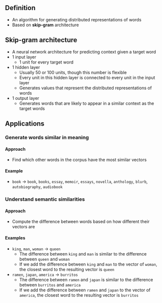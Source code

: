## Definition

- An algorithm for generating distributed representations of words
- Based on **skip-gram** architecture

## Skip-gram architecture

- A neural network architecture for predicting context given a target word
- 1 input layer
	- 1 unit for every target word
- 1 hidden layer
	- Usually 50 or 100 units, though this number is flexible
	- Every unit in this hidden layer is connected to every unit in the input layer
	- Generates values that represent the distributed representations of words
- 1 output layer
	- Generates words that are likely to appear in a similar context as the target words

## Applications

###  Generate words similar in meaning

#### Approach

- Find which other words in the corpus have the most similar vectors

#### Example

- `book` → `book`, `books`, `essay`, `memoir`, `essays`, `novella`, `anthology`, `blurb`, `autobiography`, `audiobook`

### Understand semantic similarities

#### Approach

- Compute the difference between words based on how different their vectors are

#### Examples

- `king`, `man`, `woman` → `queen`
	- The difference between `king` and `man` is similar to the difference between `queen` and `woman`
	- If we add the difference between `king` and `man` to the vector of `woman`, the closest word to the resulting vector is `queen`
- `ramen`, `japan`, `america` → `burritos`
	- The difference between `ramen` and `japan` is similar to the difference between `burritos` and `america`
	- If we add the difference between `ramen` and `japan` to the vector of `america`, the closest word to the resulting vector is `burritos`
